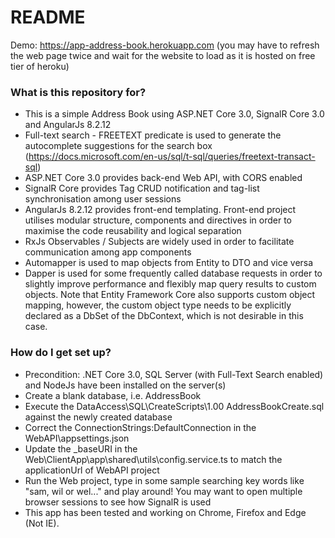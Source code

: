 # README #

Demo: https://app-address-book.herokuapp.com (you may have to refresh the web page twice and wait for the website to load as it is hosted on free tier of heroku)

### What is this repository for? ###

* This is a simple Address Book using ASP.NET Core 3.0, SignalR Core 3.0 and AngularJs 8.2.12
* Full-text search - FREETEXT predicate is used to generate the autocomplete suggestions for the search box (https://docs.microsoft.com/en-us/sql/t-sql/queries/freetext-transact-sql)
* ASP.NET Core 3.0 provides back-end Web API, with CORS enabled
* SignalR Core provides Tag CRUD notification and tag-list synchronisation among user sessions
* AngularJs 8.2.12 provides front-end templating. Front-end project utilises modular structure, components and directives in order to maximise the code reusability and logical separation
* RxJs Observables / Subjects are widely used in order to facilitate communication among app components
* Automapper is used to map objects from Entity to DTO and vice versa
* Dapper is used for some frequently called database requests in order to slightly improve performance and flexibly map query results to custom objects. Note that Entity Framework Core also supports custom object mapping, however, the custom object type needs to be explicitly declared as a DbSet of the DbContext, which is not desirable in this case.

### How do I get set up? ###

* Precondition: .NET Core 3.0, SQL Server (with Full-Text Search enabled) and NodeJs have been installed on the server(s)
* Create a blank database, i.e. AddressBook
* Execute the DataAccess\SQL\CreateScripts\1.00 AddressBookCreate.sql against the newly created database
* Correct the ConnectionStrings:DefaultConnection in the WebAPI\appsettings.json
* Update the _baseURI in the Web\ClientApp\app\shared\utils\config.service.ts to match the applicationUrl of WebAPI project
* Run the Web project, type in some sample searching key words like "sam, wil or wel..." and play around! You may want to open multiple browser sessions to see how SignalR is used
* This app has been tested and working on Chrome, Firefox and Edge (Not IE).
